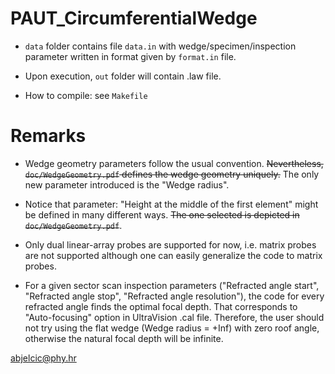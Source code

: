 # PAUT_CircumferentialWedge

* <code>data</code> folder contains file <code>data.in</code> with wedge/specimen/inspection parameter written in format given by <code>format.in</code> file.

* Upon execution, <code>out</code> folder will contain .law file.

* How to compile: see <code>Makefile</code>

# Remarks

* Wedge geometry parameters follow the usual convention. <strike>Nevertheless, <code>doc/WedgeGeometry.pdf</code> defines the wedge geometry uniquely.</strike>
The only new parameter introduced is the "Wedge radius".

* Notice that parameter: "Height at the middle of the first element" might be defined in many different ways.
<strike>The one selected is depicted in <code>doc/WedgeGeometry.pdf</code></strike>.

* Only dual linear-array probes are supported for now, i.e. matrix probes are not supported although one can easily generalize the code to matrix probes.

* For a given sector scan inspection parameters ("Refracted angle start", "Refracted angle stop", "Refracted angle resolution"), the code for every 
refracted angle finds the optimal focal depth. That corresponds to "Auto-focusing" option in UltraVision .cal file. Therefore, the user should not try
using the flat wedge (Wedge radius = +Inf) with zero roof angle, otherwise the natural focal depth will be infinite.


abjelcic@phy.hr

